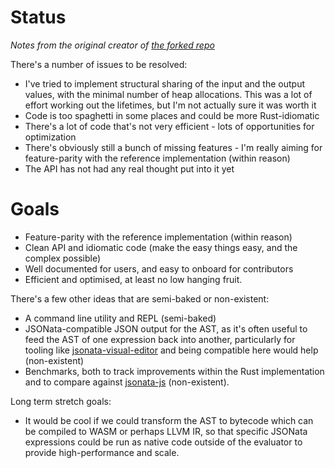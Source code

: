 # Status

_Notes from the original creator of [the forked repo](https://github.com/johanventer/jsonata-rust)_

There's a number of issues to be resolved:

- I've tried to implement structural sharing of the input and the output values, with the minimal number of heap allocations. This was a lot of effort working out the lifetimes, but I'm not actually sure it was worth it
- Code is too spaghetti in some places and could be more Rust-idiomatic
- There's a lot of code that's not very efficient - lots of opportunities for optimization
- There's obviously still a bunch of missing features - I'm really aiming for feature-parity with the reference implementation (within reason)
- The API has not had any real thought put into it yet

# Goals

- Feature-parity with the reference implementation (within reason)
- Clean API and idiomatic code (make the easy things easy, and the complex possible)
- Well documented for users, and easy to onboard for contributors
- Efficient and optimised, at least no low hanging fruit.

There's a few other ideas that are semi-baked or non-existent:

- A command line utility and REPL (semi-baked)
- JSONata-compatible JSON output for the AST, as it's often useful to feed the AST of one expression back into another, particularly for tooling like [jsonata-visual-editor](https://github.com/jsonata-ui/jsonata-visual-editor) and being compatible here would help (non-existent)
- Benchmarks, both to track improvements within the Rust implementation and to compare against [jsonata-js](https://github.com/jsonata-js/jsonata) (non-existent).

Long term stretch goals:

- It would be cool if we could transform the AST to bytecode which can be compiled to WASM or perhaps LLVM IR, so that specific JSONata expressions could be run as native code outside of the evaluator to provide high-performance and scale.
